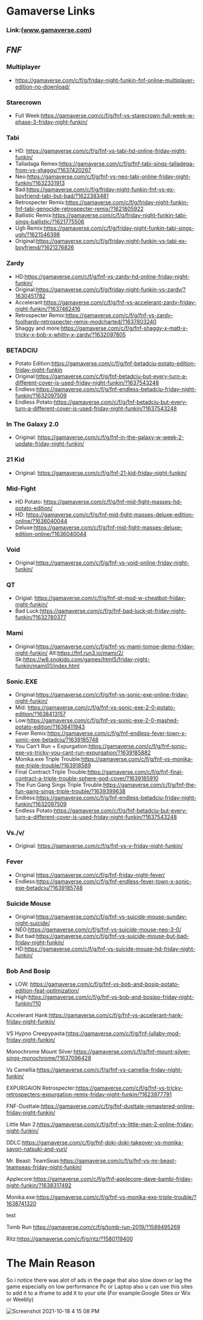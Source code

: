 # Gamaverse Links 
### Link:(www.gamaverse.com)

## *FNF*

### Multiplayer
   - https://gamaverse.com/c/f/g/friday-night-funkin-fnf-online-multiplayer-edition-no-download/

### Starecrown
   - Full Week:https://gamaverse.com/c/f/g/fnf-vs-starecrown-full-week-w-phase-3-friday-night-funkin/

### Tabi
   - HD: https://gamaverse.com/c/f/g/fnf-vs-tabi-hd-online-friday-night-funkin/
   - Talladaga Remex:https://gamaverse.com/c/f/g/fnf-tabi-sings-talladega-from-vs-shaggy/?1637420267
   - Neo:https://gamaverse.com/c/f/g/fnf-vs-neo-tabi-online-friday-night-funkin/?1632331913
   - Bad:https://gamaverse.com/c/f/g/friday-night-funkin-fnf-vs-ex-boyfriend-tabi-but-bad/?1622383481
   - Retrospecter Remix:https://gamaverse.com/c/f/g/friday-night-funkin-fnf-tabi-genocide-retrospecter-remix/?1621805922
   - Ballistic Remix:https://gamaverse.com/c/f/g/friday-night-funkin-tabi-sings-ballistic/?1621775506
   - Ugh Remix:https://gamaverse.com/c/f/g/friday-night-funkin-tabi-sings-ugh/?1621546398
   - Original:https://gamaverse.com/c/f/g/friday-night-funkin-vs-tabi-ex-boyfriend/?1621276826

### Zardy
   - HD:https://gamaverse.com/c/f/g/fnf-vs-zardy-hd-online-friday-night-funkin/
   - Original:https://gamaverse.com/c/f/g/friday-night-funkin-vs-zardy/?1630451782
   - Accelerant:https://gamaverse.com/c/f/g/fnf-vs-accelerant-zardy-friday-night-funkin/?1637462416
   - Retrospecter Remix:https://gamaverse.com/c/f/g/fnf-vs-zardy-foolhardy-retrospecter-remix-modcharted/?1637803240
   - Shaggy and more:https://gamaverse.com/c/f/g/fnf-shaggy-x-matt-x-tricky-x-bob-x-whitty-x-zardy/?1632097805

### BETADCIU 
   - Potato Edition:https://gamaverse.com/c/f/g/fnf-betadciu-potato-edition-friday-night-funkin
   - Original:https://gamaverse.com/c/f/g/fnf-betadciu-but-every-turn-a-different-cover-is-used-friday-night-funkin/?1637543248
   - Endless:https://gamaverse.com/c/f/g/fnf-endless-betadciu-friday-night-funkin/?1632097509
   - Endless Potato:https://gamaverse.com/c/f/g/fnf-betadciu-but-every-turn-a-different-cover-is-used-friday-night-funkin/?1637543248
  
### In The Galaxy 2.0
   - Original: https://gamaverse.com/c/f/g/fnf-in-the-galaxy-w-week-2-update-friday-night-funkin/
### 21 Kid
   - Original: https://gamaverse.com/c/f/g/fnf-21-kid-friday-night-funkin/

### Mid-Fight 
   - HD Potato: https://gamaverse.com/c/f/g/fnf-mid-fight-masses-hd-potato-edition/
   - HD: https://gamaverse.com/c/f/g/fnf-mid-fight-masses-deluxe-edition-online/?1636040044
   - Deluxe:https://gamaverse.com/c/f/g/fnf-mid-fight-masses-deluxe-edition-online/?1636040044

### Void 
   - Original:https://gamaverse.com/c/f/g/fnf-vs-void-online-friday-night-funkin/

### QT
   - Origial: https://gamaverse.com/c/f/g/fnf-qt-mod-w-cheatbot-friday-night-funkin/
   - Bad Luck:https://gamaverse.com/c/f/g/fnf-bad-luck-qt-friday-night-funkin/?1632780377
### Mami
   - Original:https://gamaverse.com/c/f/g/fnf-vs-mami-tomoe-demo-friday-night-funkin/
     Alt:https://fnf.run3.io/mami/2/
     Sk:https://w8.snokido.com/games/html5/friday-night-funkin/mami01/index.html

### Sonic.EXE
   - Original:https://gamaverse.com/c/f/g/fnf-vs-sonic-exe-online-friday-night-funkin/  
   - Mid: https://gamaverse.com/c/f/g/fnf-vs-sonic-exe-2-0-potato-edition/?1638413157 
   - Low:https://gamaverse.com/c/f/g/fnf-vs-sonic-exe-2-0-mashed-potato-edition/?1638411943
   - Fever Remix:https://gamaverse.com/c/f/g/fnf-endless-fever-town-x-sonic-exe-betadciu/?1639185748
   - You Can't Run + Expurgation:https://gamaverse.com/c/f/g/fnf-sonic-exe-vs-tricky-you-cant-run-expurgation/?1639185882
   - Monika.exe Triple Trouble:https://gamaverse.com/c/f/g/fnf-vs-monika-exe-triple-trouble/?163918589
   - Final Contract:Triple Trouble:https://gamaverse.com/c/f/g/fnf-final-contract-a-triple-trouble-sphere-god-cover/?1639185910
   - The Fun Gang Sings Triple Trouble:https://gamaverse.com/c/f/g/fnf-the-fun-gang-sings-triple-trouble/?1639399638
   - Endless:https://gamaverse.com/c/f/g/fnf-endless-betadciu-friday-night-funkin/?1632097509
   - Endless Potato:https://gamaverse.com/c/f/g/fnf-betadciu-but-every-turn-a-different-cover-is-used-friday-night-funkin/?1637543248
### Vs./v/
   - Original: https://gamaverse.com/c/f/g/fnf-vs-v-friday-night-funkin/
### Fever
   - Original https://gamaverse.com/c/f/g/fnf-friday-night-fever/
   - Endless:https://gamaverse.com/c/f/g/fnf-endless-fever-town-x-sonic-exe-betadciu/?1639185748
### Suicide Mouse
   - Original:https://gamaverse.com/c/f/g/fnf-vs-suicide-mouse-sunday-night-suicide/
   - NEO:https://gamaverse.com/c/f/g/fnf-vs-suicide-mouse-neo-3-0/
   - But bad:https://gamaverse.com/c/f/g/fnf-vs-suicide-mouse-but-bad-friday-night-funkin/
   - HD:https://gamaverse.com/c/f/g/fnf-vs-suicide-mouse-hd-friday-night-funkin/
### Bob And Bosip
   - LOW: https://gamaverse.com/c/f/g/fnf-vs-bob-and-bosip-potato-edition-feat-optimization/
   - High:https://gamaverse.com/c/f/g/fnf-vs-bob-and-bosipo-friday-night-funkin/?10

Accelerant Hank:https://gamaverse.com/c/f/g/fnf-vs-accelerant-hank-friday-night-funkin/


VS Hypno Creepypasta:https://gamaverse.com/c/f/g/fnf-lullaby-mod-friday-night-funkin/

Monochrome Mount Silver:https://gamaverse.com/c/f/g/fnf-mount-silver-sings-monochrome/?1637096428

Vs Camellia:https://gamaverse.com/c/f/g/fnf-vs-camellia-friday-night-funkin/

EXPURGAION Retrospecter:https://gamaverse.com/c/f/g/fnf-vs-tricky-retrospecters-expurgation-remix-friday-night-funkin/?1623977791

FNF-Dusttale:https://gamaverse.com/c/f/g/fnf-dusttale-remastered-online-friday-night-funkin/

Little Man 2:https://gamaverse.com/c/f/g/fnf-vs-little-man-2-online-friday-night-funkin/

DDLC:https://gamaverse.com/c/f/g/fnf-doki-doki-takeover-vs-monika-sayori-natsuki-and-yuri/

Mr. Beast: TeamSeas:https://gamaverse.com/c/f/g/fnf-vs-mr-beast-teamseas-friday-night-funkin/

Applecore:https://gamaverse.com/c/f/g/fnf-applecore-dave-bambi-friday-night-funkin/?1638317492

Monika.exe:https://gamaverse.com/c/f/g/fnf-vs-monika-exe-triple-trouble/?1638741320

test

Tomb Run https://gamaverse.com/c/f/g/tomb-run-2019/?1589495269

Ritz:https://gamaverse.com/c/f/g/ritz/?1580119400

# The Main Reason
So i notice there was alot of ads in the page that also slow down or lag the game especially on low performance Pc or Laptop 
also u can use this sites to add it to a iframe to add it to your site (For example:Google Sites or Wix or Weebly) 



![Screenshot 2021-10-18 4 15 08 PM](https://user-images.githubusercontent.com/62034513/137800491-58c3143a-1b5c-46dc-b6b7-ca5ca9585c1c.png)
